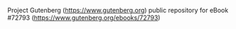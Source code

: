 Project Gutenberg (https://www.gutenberg.org) public repository
for eBook #72793 (https://www.gutenberg.org/ebooks/72793)
